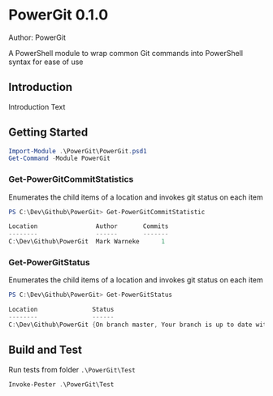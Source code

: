 #  PowerGit 0.1.0

Author: PowerGit

A PowerShell module to wrap common Git commands into PowerShell syntax for ease of use

## Introduction

Introduction Text

## Getting Started

``` PowerShell
Import-Module .\PowerGit\PowerGit.psd1
Get-Command -Module PowerGit
```

### Get-PowerGitCommitStatistics

Enumerates the child items of a location and invokes  git status on each item

```PowerShell
PS C:\Dev\Github\PowerGit> Get-PowerGitCommitStatistic

Location                Author       Commits
--------                ------       -------
C:\Dev\Github\PowerGit  Mark Warneke      1
```

### Get-PowerGitStatus

Enumerates the child items of a location and invokes  git status on each item

```PowerShell
PS C:\Dev\Github\PowerGit> Get-PowerGitStatus

Location               Status
--------               ------
C:\Dev\Github\PowerGit {On branch master, Your branch is up to date with 'origin/master'., , Changes not staged for commit:...}
```

## Build and Test

Run tests from folder ```.\PowerGit\Test```

``` PowerShell
Invoke-Pester .\PowerGit\Test
```
